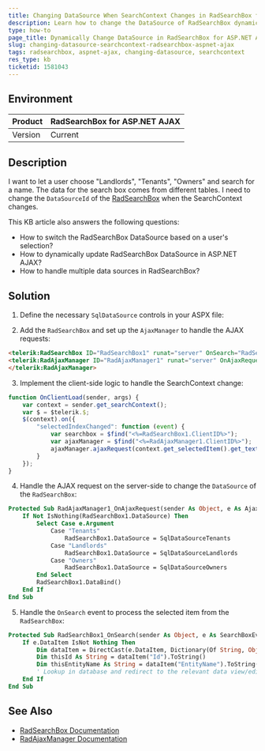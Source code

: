 ```yaml
---
title: Changing DataSource When SearchContext Changes in RadSearchBox for ASP.NET AJAX
description: Learn how to change the DataSource of RadSearchBox dynamically based on the selected SearchContext in ASP.NET AJAX.
type: how-to
page_title: Dynamically Change DataSource in RadSearchBox for ASP.NET AJAX Based on SearchContext
slug: changing-datasource-searchcontext-radsearchbox-aspnet-ajax
tags: radsearchbox, aspnet-ajax, changing-datasource, searchcontext
res_type: kb
ticketid: 1581043
---
```


## Environment

| Product | RadSearchBox for ASP.NET AJAX |
| --- | --- |
| Version | Current |

## Description

I want to let a user choose "Landlords", "Tenants", "Owners" and search for a name. The data for the search box comes from different tables. I need to change the `DataSourceId` of the [RadSearchBox](https://docs.telerik.com/devtools/aspnet-ajax/controls/searchbox/overview) when the SearchContext changes.

This KB article also answers the following questions:
- How to switch the RadSearchBox DataSource based on a user's selection?
- How to dynamically update RadSearchBox DataSource in ASP.NET AJAX?
- How to handle multiple data sources in RadSearchBox?

## Solution

1. Define the necessary `SqlDataSource` controls in your ASPX file:


2. Add the `RadSearchBox` and set up the `AjaxManager` to handle the AJAX requests:

```html
<telerik:RadSearchBox ID="RadSearchBox1" runat="server" OnSearch="RadSearchBox1_OnSearch"></telerik:RadSearchBox>
<telerik:RadAjaxManager ID="RadAjaxManager1" runat="server" OnAjaxRequest="RadAjaxManager1_OnAjaxRequest">
</telerik:RadAjaxManager>
```

3. Implement the client-side logic to handle the SearchContext change:

```javascript
function OnClientLoad(sender, args) {
    var context = sender.get_searchContext();
    var $ = $telerik.$;
    $(context).on({
        "selectedIndexChanged": function (event) {
            var searchbox = $find("<%=RadSearchBox1.ClientID%>");
            var ajaxManager = $find("<%=RadAjaxManager1.ClientID%>");
            ajaxManager.ajaxRequest(context.get_selectedItem().get_text());
        }
    });
}
```

4. Handle the AJAX request on the server-side to change the `DataSource` of the `RadSearchBox`:

```vb
Protected Sub RadAjaxManager1_OnAjaxRequest(sender As Object, e As AjaxRequestEventArgs)
    If Not IsNothing(RadSearchBox1.DataSource) Then
        Select Case e.Argument
            Case "Tenants"
                RadSearchBox1.DataSource = SqlDataSourceTenants
            Case "Landlords"
                RadSearchBox1.DataSource = SqlDataSourceLandlords
            Case "Owners"
                RadSearchBox1.DataSource = SqlDataSourceOwners
        End Select
        RadSearchBox1.DataBind()
    End If
End Sub
```

5. Handle the `OnSearch` event to process the selected item from the `RadSearchBox`:

```vb
Protected Sub RadSearchBox1_OnSearch(sender As Object, e As SearchBoxEventArgs)
    If e.DataItem IsNot Nothing Then
        Dim dataItem = DirectCast(e.DataItem, Dictionary(Of String, Object))
        Dim thisId As String = dataItem("Id").ToString()
        Dim thisEntityName As String = dataItem("EntityName").ToString()
        ' Lookup in database and redirect to the relevant data view/edit page
    End If
End Sub
```

## See Also

- [RadSearchBox Documentation](https://docs.telerik.com/devtools/aspnet-ajax/controls/searchbox/overview)
- [RadAjaxManager Documentation](https://docs.telerik.com/devtools/aspnet-ajax/controls/ajaxmanager/overview)
